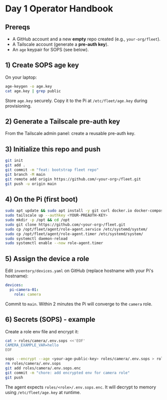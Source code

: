 # Day 1 Operator Handbook

## Prereqs
- A GitHub account and a new **empty** repo created (e.g., `your-org/fleet`).
- A Tailscale account (generate a **pre-auth key**).
- An `age` keypair for SOPS (see below).

## 1) Create SOPS age key
On your laptop:
```bash
age-keygen -o age.key
cat age.key | grep public
```

Store `age.key` securely. Copy it to the Pi at `/etc/fleet/age.key` during provisioning.

## 2) Generate a Tailscale pre-auth key
From the Tailscale admin panel: create a reusable pre-auth key.

## 3) Initialize this repo and push
```bash
git init
git add .
git commit -m "feat: bootstrap fleet repo"
git branch -M main
git remote add origin https://github.com/<your-org>/fleet.git
git push -u origin main
```

## 4) On the Pi (first boot)
```bash
sudo apt update && sudo apt install -y git curl docker.io docker-compose-plugin tailscale sops
sudo tailscale up --authkey <YOUR-PREAUTH-KEY>
sudo mkdir -p /opt && cd /opt
sudo git clone https://github.com/<your-org>/fleet.git
sudo cp /opt/fleet/agent/role-agent.service /etc/systemd/system/
sudo cp /opt/fleet/agent/role-agent.timer /etc/systemd/system/
sudo systemctl daemon-reload
sudo systemctl enable --now role-agent.timer
```

## 5) Assign the device a role
Edit `inventory/devices.yaml` on GitHub (replace hostname with your Pi's hostname):
```yaml
devices:
  pi-camera-01:
    role: camera
```

Commit to `main`. Within 2 minutes the Pi will converge to the `camera` role.

## 6) Secrets (SOPS) - example
Create a role env file and encrypt it:
```bash
cat > roles/camera/.env.sops <<'EOF'
CAMERA_EXAMPLE_VAR=hello
EOF

sops --encrypt --age <your-age-public-key> roles/camera/.env.sops > roles/camera/.env.sops.enc
rm roles/camera/.env.sops
git add roles/camera/.env.sops.enc
git commit -m "chore: add encrypted env for camera role"
git push
```
The agent expects `roles/<role>/.env.sops.enc`. It will decrypt to memory using `/etc/fleet/age.key` at runtime.
